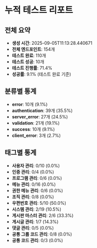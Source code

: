# 누적 테스트 리포트

## 전체 요약
- **생성 시간**: 2025-09-05T11:13:28.440671
- **전체 엔드포인트**: 154개
- **테스트 완료**: 110개
- **테스트 성공**: 10개
- **테스트 진행률**: 71.4%
- **성공률**: 9.1% (테스트 완료 기준)

## 분류별 통계

- **error**: 10개 (9.1%)
- **authentication**: 39개 (35.5%)
- **server_error**: 27개 (24.5%)
- **validation**: 21개 (19.1%)
- **success**: 10개 (9.1%)
- **client_error**: 3개 (2.7%)

## 태그별 통계

- **사용자 관리**: 0/10 (0.0%)
- **인증 관리**: 0/4 (0.0%)
- **프로그램 관리**: 0/6 (0.0%)
- **메뉴 관리**: 0/16 (0.0%)
- **권한 메뉴 관리**: 0/6 (0.0%)
- **조직 관리**: 0/8 (0.0%)
- **우편번호 관리**: 5/10 (50.0%)
- **시스템 관리**: 2/19 (10.5%)
- **게시판 마스터 관리**: 2/6 (33.3%)
- **게시글 관리**: 1/7 (14.3%)
- **댓글 관리**: 0/5 (0.0%)
- **공통 그룹 코드 관리**: 0/8 (0.0%)
- **공통 코드 관리**: 0/3 (0.0%)
